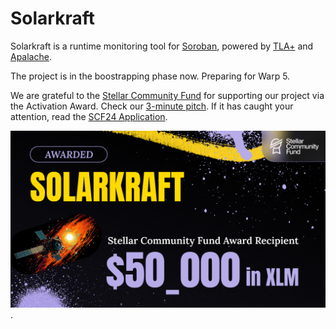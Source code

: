 # Solarkraft

Solarkraft is a runtime monitoring tool for [Soroban][], powered by [TLA+][]
and [Apalache][].

The project is in the boostrapping phase now. Preparing for Warp 5.

We are grateful to the [Stellar Community Fund][] for supporting our project via
the Activation Award. Check our [3-minute pitch][].  If it has caught your
attention, read the [SCF24 Application][].

![activation award](./assets/solarkraft-stellar-activation.png).

[Soroban]: https://soroban.stellar.org/docs
[TLA+]: https://lamport.azurewebsites.net/tla/tla.html
[Apalache]: https://github.com/informalsystems/apalache
[Stellar Community Fund]: https://communityfund.stellar.org/
[SCF24 Application]: https://dashboard.communityfund.stellar.org/scfawards/scf-24/informationcollection/suggestion/734
[3-minute pitch]: https://www.youtube.com/watch?v=Ogdy4AHfMRA